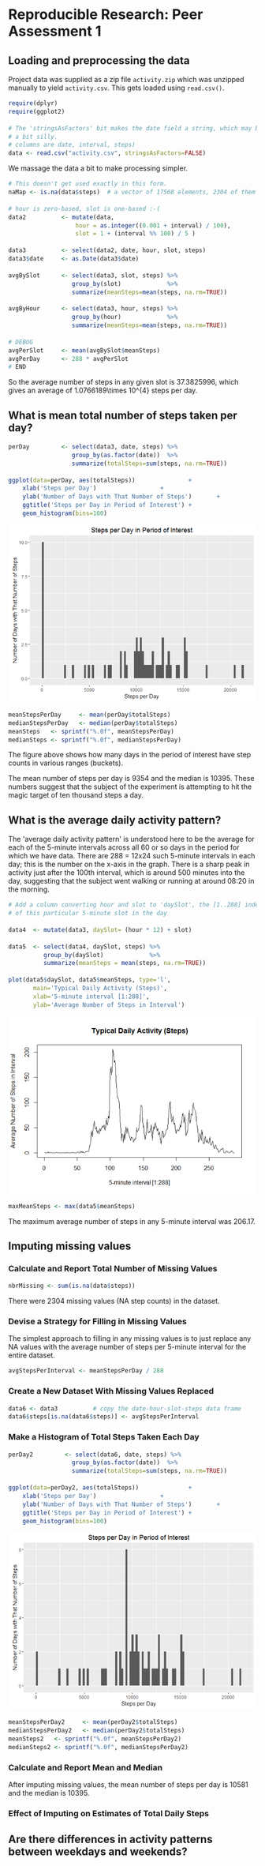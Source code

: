 # Reproducible Research: Peer Assessment 1


## Loading and preprocessing the data

Project data was supplied as a zip file `activity.zip` which was unzipped
manually to yield `activity.csv`.  This gets loaded using `read.csv()`.


```r
require(dplyr)
require(ggplot2)

# The 'stringsAsFactors' bit makes the date field a string, which may be
# a bit silly.
# columns are date, interval, steps)
data <- read.csv("activity.csv", stringsAsFactors=FALSE)
```

We massage the data a bit to make processing simpler.


```r
# This doesn't get used exactly in this form.
naMap <- is.na(data$steps)	# a vector of 17568 elements, 2304 of them TRUE

# hour is zero-based, slot is one-based :-(
data2          <- mutate(data, 
                   hour = as.integer((0.001 + interval) / 100),
                   slot = 1 + (interval %% 100) / 5 )

data3          <- select(data2, date, hour, slot, steps)
data3$date     <- as.Date(data3$date)

avgBySlot      <- select(data3, slot, steps) %>%
                  group_by(slot)             %>% 
                  summarize(meanSteps=mean(steps, na.rm=TRUE))

avgByHour      <- select(data3, hour, steps) %>%
                  group_by(hour)             %>% 
                  summarize(meanSteps=mean(steps, na.rm=TRUE))

# DEBUG
avgPerSlot     <- mean(avgBySlot$meanSteps)
avgPerDay      <- 288 * avgPerSlot
# END
```

So the average number of steps in any given slot is 37.3825996, which 
gives an average of 1.0766189\times 10^{4} steps per day.

## What is mean total number of steps taken per day?



```r
perDay         <- select(data3, date, steps) %>% 
                  group_by(as.factor(date))  %>%
                  summarize(totalSteps=sum(steps, na.rm=TRUE))

ggplot(data=perDay, aes(totalSteps)) 	           +
    xlab('Steps per Day') 		           +
    ylab('Number of Days with That Number of Steps')	   +
    ggtitle('Steps per Day in Period of Interest') +
    geom_histogram(bins=100)
```

![](PA1_template_files/figure-html/histogram-1.png)

```r
meanStepsPerDay     <- mean(perDay$totalSteps)
medianStepsPerDay   <- median(perDay$totalSteps)
meanSteps   <- sprintf("%.0f", meanStepsPerDay)
medianSteps <- sprintf("%.0f", medianStepsPerDay)
```

The figure above shows how many days in the period of interest have step
counts in various ranges (buckets).  

The mean number of steps per day is 9354 and the median is 
10395.  These numbers suggest that the subject of the experiment
is attempting to hit the magic target of ten thousand steps a day.

## What is the average daily activity pattern?

The 'average daily activity pattern' is understood here to be the average 
for each of the 5-minute intervals 
across all 60 or so days in the period
for which we have data.  There are 288 = 12x24 such 5-minute intervals in each
day; this is the number on the x-axis in the graph.  There is a sharp peak in
activity just after the 100th interval, which is around 500 minutes into the 
day, suggesting that the subject went walking or running at around 08:20 in
the morning.


```r
# Add a column converting hour and slot to 'daySlot', the [1..288] index 
# of this particular 5-minute slot in the day

data4  <- mutate(data3, daySlot= (hour * 12) + slot)

data5  <- select(data4, daySlot, steps) %>% 
          group_by(daySlot)             %>%
          summarize(meanSteps = mean(steps, na.rm=TRUE))

plot(data5$daySlot, data5$meanSteps, type='l', 
       main='Typical Daily Activity (Steps)',
       xlab='5-minute interval [1:288]',
       ylab='Average Number of Steps in Interval')
```

![](PA1_template_files/figure-html/dailyActivity-1.png)

```r
maxMeanSteps <- max(data5$meanSteps)
```

The maximum average number of steps in any 5-minute interval was 
206.17.

## Imputing missing values

### Calculate and Report Total Number of Missing Values

```r
nbrMissing <- sum(is.na(data$steps))
```

There were 2304 missing values (NA step counts) in the dataset.

### Devise a Strategy for Filling in Missing Values

The simplest approach to filling in any missing values is to just replace any
NA values with the average number of steps per 5-minute interval for the 
entire dataset.


```r
avgStepsPerInterval <- meanStepsPerDay / 288
```

### Create a New Dataset With Missing Values Replaced


```r
data6 <- data3			# copy the date-hour-slot-steps data frame
data6$steps[is.na(data6$steps)] <- avgStepsPerInterval
```

### Make a Histogram of Total Steps Taken Each Day


```r
perDay2         <- select(data6, date, steps) %>% 
                  group_by(as.factor(date))  %>%
                  summarize(totalSteps=sum(steps, na.rm=TRUE))

ggplot(data=perDay2, aes(totalSteps)) 	           +
    xlab('Steps per Day') 		           +
    ylab('Number of Days with That Number of Steps')	   +
    ggtitle('Steps per Day in Period of Interest') +
    geom_histogram(bins=100)
```

![](PA1_template_files/figure-html/histogram2-1.png)

```r
meanStepsPerDay2     <- mean(perDay2$totalSteps)
medianStepsPerDay2   <- median(perDay2$totalSteps)
meanSteps2   <- sprintf("%.0f", meanStepsPerDay2)
medianSteps2 <- sprintf("%.0f", medianStepsPerDay2)
```

### Calculate and Report Mean and Median

After imputing missing values, the mean number of steps per day is 
10581 and the median is 10395.  

### Effect of Imputing on Estimates of Total Daily Steps



## Are there differences in activity patterns between weekdays and weekends?

